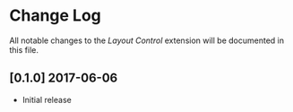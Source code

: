 # Change Log
All notable changes to the *Layout Control* extension will be documented in this file.

## [0.1.0] 2017-06-06
- Initial release
